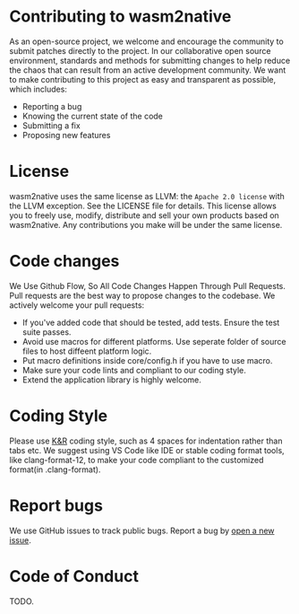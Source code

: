 Contributing to wasm2native
===========================
As an open-source project, we welcome and encourage the community to submit patches directly to the
project. In our collaborative open source environment, standards and methods for submitting changes
to help reduce the chaos that can result from an active development community.
We want to make contributing to this project as easy and transparent as possible, which includes:
- Reporting a bug
- Knowing the current state of the code
- Submitting a fix
- Proposing new features

License
=======
wasm2native uses the same license as LLVM: the `Apache 2.0 license` with the LLVM exception. See the
LICENSE file for details. This license allows you to freely use, modify, distribute and sell your
own products based on wasm2native. Any contributions you make will be under the same license.

Code changes
============
We Use Github Flow, So All Code Changes Happen Through Pull Requests. Pull requests are the best way
to propose changes to the codebase. We actively welcome your pull requests:

- If you've added code that should be tested, add tests. Ensure the test suite passes.
- Avoid use macros for different platforms. Use seperate folder of source files to host diffeent
  platform logic.
- Put macro definitions inside core/config.h if you have to use macro.
- Make sure your code lints and compliant to our coding style.
- Extend the application library is highly welcome.

Coding Style
===============================
Please use [K&R](https://en.wikipedia.org/wiki/Indentation_style#K.26R) coding style, such as 4
spaces for indentation rather than tabs etc.
We suggest using VS Code like IDE or stable coding format tools, like clang-format-12, to make your
code compliant to the customized format(in .clang-format).

Report bugs
===========
We use GitHub issues to track public bugs. Report a bug by [open a new issue](https://github.com/web-devkits/wasm2native/issues/new).

Code of Conduct
===============

TODO.
